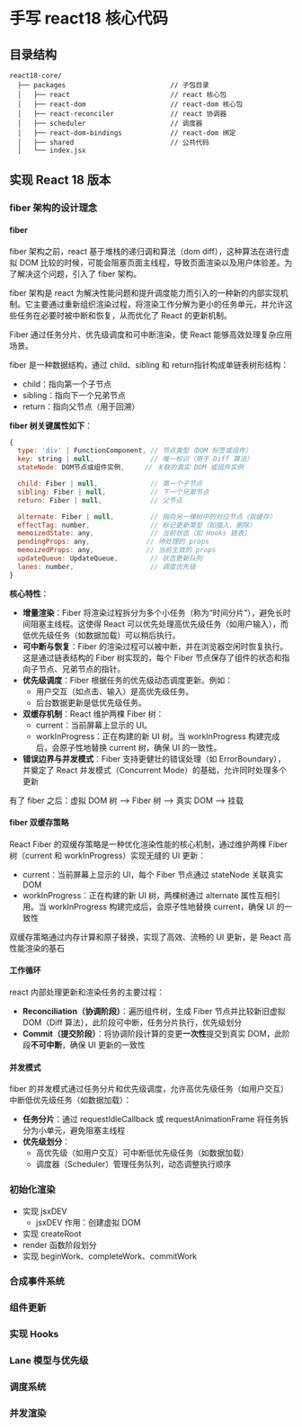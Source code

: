 # 手写 react18 核心代码



## 目录结构

```
react18-core/
  ├── packages                          // 子包目录
  │   ├── react                         // react 核心包
  │   ├── react-dom                     // react-dom 核心包
  │   ├── react-reconciler              // react 协调器
  │   ├── scheduler                     // 调度器
  │   ├── react-dom-bindings            // react-dom 绑定
  │   ├── shared                        // 公共代码
  │   └── index.jsx
```



## 实现 React 18 版本



### fiber 架构的设计理念

#### fiber

fiber 架构之前，react 基于堆栈的递归调和算法（dom diff），这种算法在进行虚拟 DOM 比较的时候，可能会阻塞页面主线程，导致页面渲染以及用户体验差。为了解决这个问题，引入了 fiber 架构。

fiber 架构是 react 为解决性能问题和提升调度能力而引入的一种新的内部实现机制。它主要通过重新组织渲染过程，将渲染工作分解为更小的任务单元，并允许这些任务在必要时被中断和恢复，从而优化了 React 的更新机制。

Fiber 通过任务分片、优先级调度和可中断渲染，使 React 能够高效处理复杂应用场景。



fiber 是一种数据结构，通过 ​​child​​、​​sibling​​ 和 ​​return​​ 指针构成单链表树形结构：
- child​​：指向第一个子节点
- sibling​​：指向下一个兄弟节点
- return​​：指向父节点（用于回溯）



**fiber 树关键属性如下**：

```js
{
  type: 'div' | FunctionComponent, // 节点类型（DOM 标签或组件）
  key: string | null,              // 唯一标识（用于 Diff 算法）
  stateNode: DOM节点或组件实例,     // 关联的真实 DOM 或组件实例

  child: Fiber | null,             // 第一个子节点
  sibling: Fiber | null,           // 下一个兄弟节点
  return: Fiber | null,            // 父节点

  alternate: Fiber | null,         // 指向另一棵树中的对应节点（双缓存）
  effectTag: number,               // 标记更新类型（如插入、删除）
  memoizedState: any,              // 当前状态（如 Hooks 链表）
  pendingProps: any,              // 待处理的 props
  memoizedProps: any,             // 当前生效的 props
  updateQueue: UpdateQueue,        // 状态更新队列
  lanes: number,                   // 调度优先级
}
```



**核心特性**：

- **增量渲染​**​：Fiber 将渲染过程拆分为多个小任务（称为“时间分片”），避免长时间阻塞主线程。这使得 React 可以优先处理高优先级任务（如用户输入），而低优先级任务（如数据加载）可以稍后执行。
- **可中断与恢复​​**：Fiber 的渲染过程可以被中断，并在浏览器空闲时恢复执行。这是通过链表结构的 Fiber 树实现的，每个 Fiber 节点保存了组件的状态和指向子节点、兄弟节点的指针。
- **优先级调度​**​：Fiber 根据任务的优先级动态调度更新。例如：
  - 用户交互（如点击、输入）是高优先级任务。
  - 后台数据更新是低优先级任务。
- **​双缓存机制**：​​React 维护两棵 Fiber 树：
  - current：当前屏幕上显示的 UI。
  - workInProgress：正在构建的新 UI 树。当 workInProgress 构建完成后，会原子性地替换 current 树，确保 UI 的一致性。
- **错误边界与并发模式​**​：Fiber 支持更健壮的错误处理（如 ErrorBoundary），并奠定了 React 并发模式（Concurrent Mode）的基础，允许同时处理多个更新



有了 fiber 之后：虚拟 DOM 树 -->  Fiber 树 --> 真实 DOM --> 挂载



#### fiber 双缓存策略

React Fiber 的双缓存策略是一种优化渲染性能的核心机制，通过维护两棵 Fiber 树（current 和 workInProgress）实现无缝的 UI 更新：
- current：当前屏幕上显示的 UI，每个 Fiber 节点通过 stateNode 关联真实 DOM
- workInProgress：正在构建的新 UI 树，两棵树通过 alternate 属性互相引用。当 workInProgress 构建完成后，会原子性地替换 current，确保 UI 的一致性



双缓存策略通过内存计算和原子替换，实现了高效、流畅的 UI 更新，是 React 高性能渲染的基石



#### 工作循环

react 内部处理更新和渲染任务的主要过程：
- **​​Reconciliation（协调阶段）**：遍历组件树，生成 Fiber 节点并比较新旧虚拟 DOM（Diff 算法），此阶段可中断，任务分片执行，优先级划分
- **​Commit（提交阶段）**：将协调阶段计算的变更**一次性**提交到真实 DOM，此阶段**不可中断**，确保 UI 更新的一致性



#### 并发模式

fiber 的并发模式通过任务分片和优先级调度，允许高优先级任务（如用户交互）中断低优先级任务（如数据加载）：
- **任务分片​**​：通过 requestIdleCallback 或 requestAnimationFrame 将任务拆分为小单元，避免阻塞主线程
- **​优先级划分**​​：
  - 高优先级（如用户交互）可中断低优先级任务（如数据加载）
  - 调度器（Scheduler）管理任务队列，动态调整执行顺序



### 初始化渲染

- 实现 jsxDEV
  - jsxDEV 作用：创建虚拟 DOM
- 实现 createRoot
- render 函数阶段划分
- 实现 beginWork、completeWork、commitWork



### 合成事件系统



### 组件更新



### 实现 Hooks



### Lane 模型与优先级



### 调度系统



### 并发渲染

